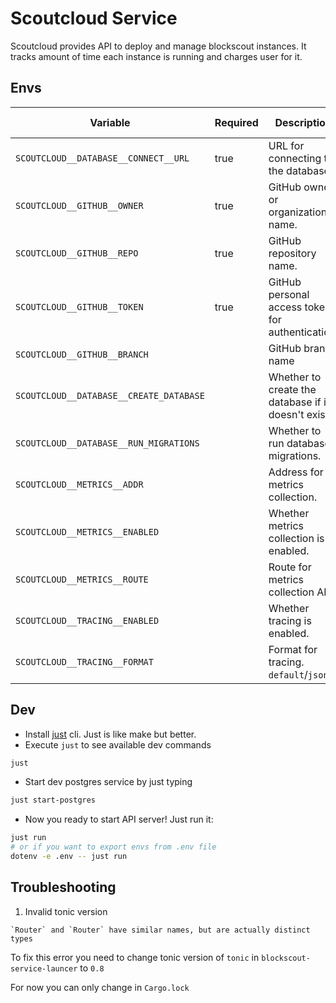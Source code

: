 Scoutcloud Service
===

Scoutcloud provides API to deploy and manage blockscout instances. 
It tracks amount of time each instance is running and charges user for it.

## Envs

[anchor]: <> (anchors.envs.start)

| Variable                                | Required | Description                                         | Default value  |
|-----------------------------------------|----------|-----------------------------------------------------|----------------|
| `SCOUTCLOUD__DATABASE__CONNECT__URL`    | true     | URL for connecting to the database.                 |                |
| `SCOUTCLOUD__GITHUB__OWNER`             | true     | GitHub owner or organization name.                  |                |
| `SCOUTCLOUD__GITHUB__REPO`              | true     | GitHub repository name.                             |                |
| `SCOUTCLOUD__GITHUB__TOKEN`             | true     | GitHub personal access token for authentication.    |                |
| `SCOUTCLOUD__GITHUB__BRANCH`            |          | GitHub branch name                                  | `main`         |
| `SCOUTCLOUD__DATABASE__CREATE_DATABASE` |          | Whether to create the database if it doesn't exist. | `false`        |
| `SCOUTCLOUD__DATABASE__RUN_MIGRATIONS`  |          | Whether to run database migrations.                 | `false`        |
| `SCOUTCLOUD__METRICS__ADDR`             |          | Address for metrics collection.                     | `0.0.0.0:6060` |
| `SCOUTCLOUD__METRICS__ENABLED`          |          | Whether metrics collection is enabled.              | `false`        |
| `SCOUTCLOUD__METRICS__ROUTE`            |          | Route for metrics collection API.                   | `/metrics`     |
| `SCOUTCLOUD__TRACING__ENABLED`          |          | Whether tracing is enabled.                         | `true`         |
| `SCOUTCLOUD__TRACING__FORMAT`           |          | Format for tracing. `default`/`json`                | `default`      |

[anchor]: <> (anchors.envs.end)

## Dev

+ Install [just](https://github.com/casey/just) cli. Just is like make but better.
+ Execute `just` to see available dev commands

```bash
just
```
+ Start dev postgres service by just typing

```bash
just start-postgres
```

+ Now you ready to start API server! Just run it:
```bash
just run
# or if you want to export envs from .env file
dotenv -e .env -- just run
```

## Troubleshooting

1. Invalid tonic version

```
`Router` and `Router` have similar names, but are actually distinct types
```

To fix this error you need to change tonic version of `tonic` in `blockscout-service-launcer` to `0.8`

For now you can only change in `Cargo.lock`